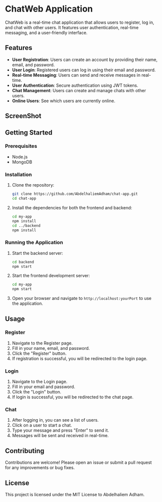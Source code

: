 # ChatWeb Application

ChatWeb is a real-time chat application that allows users to register, log in, and chat with other users. It features user authentication, real-time messaging, and a user-friendly interface.


## Features

- **User Registration**: Users can create an account by providing their name, email, and password.
- **User Login**: Registered users can log in using their email and password.
- **Real-time Messaging**: Users can send and receive messages in real-time.
- **User Authentication**: Secure authentication using JWT tokens.
- **Chat Management**: Users can create and manage chats with other users.
- **Online Users**: See which users are currently online.


## ScreenShot



## Getting Started

### Prerequisites

- Node.js
- MongoDB

### Installation

1. Clone the repository:
   ```bash
   git clone https://github.com/AbdelhaliemAdham/chat-app.git
   cd chat-app
   ```

2. Install the dependencies for both the frontend and backend:
   ```bash
   cd my-app
   npm install
   cd ../backend
   npm install
   ```

### Running the Application

1. Start the backend server:
   ```bash
   cd backend
   npm start
   ```

2. Start the frontend development server:
   ```bash
   cd my-app
   npm start
   ```

3. Open your browser and navigate to `http://localhost:yourPort` to use the application.

## Usage

### Register

1. Navigate to the Register page.
2. Fill in your name, email, and password.
3. Click the "Register" button.
4. If registration is successful, you will be redirected to the login page.

### Login

1. Navigate to the Login page.
2. Fill in your email and password.
3. Click the "Login" button.
4. If login is successful, you will be redirected to the chat page.

### Chat

1. After logging in, you can see a list of users.
2. Click on a user to start a chat.
3. Type your message and press "Enter" to send it.
4. Messages will be sent and received in real-time.

## Contributing

Contributions are welcome! Please open an issue or submit a pull request for any improvements or bug fixes.

## License

This project is licensed under the MIT License to Abdelhaliem Adham.
